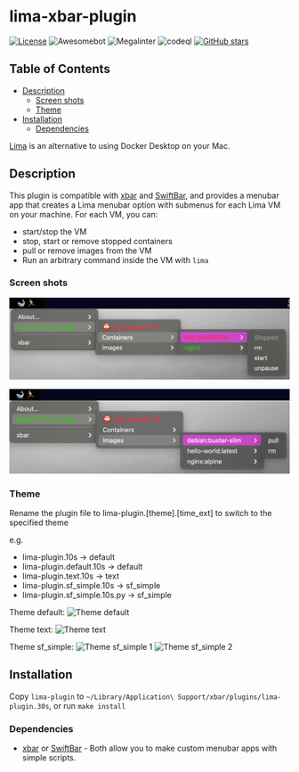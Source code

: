 # lima-xbar-plugin

[![License](https://img.shields.io/badge/License-Apache%202.0-blue.svg)](https://opensource.org/licenses/Apache-2.0)
![Awesomebot](https://github.com/unixorn/lima-xbar-plugin/actions/workflows/awesomebot.yml/badge.svg)
![Megalinter](https://github.com/unixorn/lima-xbar-plugin/actions/workflows/megalinter.yml/badge.svg)
![codeql](https://github.com/unixorn/lima-xbar-plugin/actions/workflows/codeql-analysis.yml/badge.svg)
[![GitHub stars](https://img.shields.io/github/stars/unixorn/lima-xbar-plugin.svg)](https://github.com/unixorn/lima-xbar-plugin/stargazers)


<!-- START doctoc generated TOC please keep comment here to allow auto update -->
<!-- DON'T EDIT THIS SECTION, INSTEAD RE-RUN doctoc TO UPDATE -->
## Table of Contents

- [Description](#description)
  - [Screen shots](#screen-shots)
  - [Theme](#theme)
- [Installation](#installation)
  - [Dependencies](#dependencies)

<!-- END doctoc generated TOC please keep comment here to allow auto update -->


[Lima](https://github.com/lima-vm/lima) is an alternative to using Docker Desktop on your Mac.

## Description

This plugin is compatible with [xbar](https://xbarapp.com/) and [SwiftBar](https://github.com/swiftbar/SwiftBar), and provides a menubar app that creates a Lima menubar option with submenus for each Lima VM on your machine. For each VM, you can:

- start/stop the VM
- stop, start or remove stopped containers
- pull or remove images from the VM
- Run an arbitrary command inside the VM with `lima`

### Screen shots

![Screen shot of xbar menu with container submenu for a running vm](https://raw.githubusercontent.com/unixorn/unixorn.github.io/master/images/lima-xbar/containers-submenu.png)

![Screen shot of xbar menu with image submenu for a running vm](https://raw.githubusercontent.com/unixorn/unixorn.github.io/master/images/lima-xbar/images-submenu.png)

### Theme

Rename the plugin file to lima-plugin.[theme].[time_ext] to switch to the specified theme

e.g.
 - lima-plugin.10s                 -> default
 - lima-plugin.default.10s         -> default
 - lima-plugin.text.10s            -> text
 - lima-plugin.sf_simple.10s       -> sf_simple
 - lima-plugin.sf_simple.10s.py    -> sf_simple

Theme default:
![Theme default](https://raw.githubusercontent.com/exculibar/lima-xbar-plugin/custom_icons/screenshots/91713774470_.pic.jpg)

Theme text:
![Theme text](https://raw.githubusercontent.com/exculibar/lima-xbar-plugin/custom_icons/screenshots/101713774523_.pic.jpg)

Theme sf_simple:
![Theme sf_simple 1](https://raw.githubusercontent.com/exculibar/lima-xbar-plugin/custom_icons/screenshots/111713774589_.pic.jpg)
![Theme sf_simple 2](https://raw.githubusercontent.com/exculibar/lima-xbar-plugin/custom_icons/screenshots/121713774642_.pic.jpg)

## Installation

Copy `lima-plugin` to `~/Library/Application\ Support/xbar/plugins/lima-plugin.30s`, or run `make install`
### Dependencies

- [xbar](https://xbarapp.com/) or [SwiftBar](https://github.com/swiftbar/SwiftBar) - Both allow you to make custom menubar apps with simple scripts.
